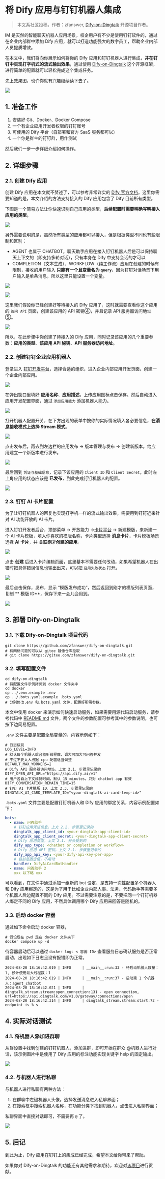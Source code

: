 # 将 Dify 应用与钉钉机器人集成

> 本文系社区投稿，作者：zfanswer, [Dify-on-Dingtalk](https://github.com/zfanswer/dify-on-dingtalk) 开源项目作者。

IM 是天然的智能聊天机器人应用场景，校企用户有不少是使用钉钉软件的，通过在企业内部群中添加 Dify 应用，就可以打造功能强大的数字员工，帮助企业内部人员提质增效。

在本文中，我们将向你展示如何将你的 Dify 应用和钉钉机器人进行集成，**并在钉钉中实现打字机式的流式输出效果**，通过使用 [Dify-on-Dingtalk](https://github.com/zfanswer/dify-on-dingtalk) 这个开源框架，进行简单的配置就可以轻松完成这个集成任务。

先上效果图，也许你就有兴趣继续读下去了。

![](../../.gitbook/assets/dify-on-dingtalk-demo.gif)

## 1. 准备工作

1. 安装好 Git、Docker、Docker Compose
2. 一个有企业应用开发者权限的钉钉账号
3. 可使用的 Dify 平台（自部署和官方 SaaS 服务都可以）
4. 一个你是群主的钉钉群，用作测试

然后我们一步一步详细介绍如何操作。

## 2. 详细步骤

### 2.1. 创建 Dify 应用

创建 Dify 应用在本文就不赘述了，可以参考非常详实的 [Dify 官方文档](https://docs.dify.ai/v/zh-hans/guides/application-orchestrate/creating-an-application)。这里你需要知道的是，本文介绍的方法支持接入的 Dify 应用包含了 Dify 目前所有类型。

下图是一个简易方法让你快速识别自己应用的类型，**后续配置时需要明确写明接入应用的类型**。

![](https://assets-docs.dify.ai/dify-enterprise-mintlify/zh_CN/learn-more/use-cases/a0948a3eebe41df91bae84c263010767.png)

另外需要说明的是，虽然所有类型的应用都可以接入，但是根据类型不同也有些限制和区别：

* AGENT 也属于 CHATBOT，聊天助手应用在接入钉钉机器人后是可以保持聊天上下文的（即支持多轮对话），只有本身在 Dify 中支持会话的才可以
* COMPLETION（文本生成）、WORKFLOW（纯工作流）应用在创建的时候有限制，接收的用户输入 **只能有一个且变量名为 `query`**，因为钉钉对话场景下用户输入是单条消息，所以这里只能设置一个变量。

![](https://assets-docs.dify.ai/dify-enterprise-mintlify/zh_CN/learn-more/use-cases/7d0d8387fe0dc230cc9cf87ff2451bca.png)

![](https://assets-docs.dify.ai/dify-enterprise-mintlify/zh_CN/learn-more/use-cases/f6eec15a3b735c01331784294df0cd2a.jpeg)

这里我们假设你已经创建好等待接入的 Dify 应用了，这时就需要查看你这个应用的 `访问 API` 页面，创建该应用的 API 密钥④，并且记录 API 服务器访问地址⑤。

![](https://assets-docs.dify.ai/dify-enterprise-mintlify/zh_CN/learn-more/use-cases/b5191e352f280f2c7329cbc6917a1ac2.jpeg)

所以，在此步骤中你创建了待接入的 Dify 应用，同时记录该应用的几个重要参数：**应用的类型**、**该应用 API 秘钥**、**API 服务器访问地址**。

### 2.2. 创建钉钉企业应用机器人

登录进入 [钉钉开发平台](https://open-dev.dingtalk.com/)，选择合适的组织，进入企业内部应用开发页面，创建一个企业内部应用。

![](https://assets-docs.dify.ai/dify-enterprise-mintlify/zh_CN/learn-more/use-cases/be96400ec39fd85d4791c3c94f8d4e04.jpeg)

在弹出窗口里填好 **应用名称**、**应用描述**，上传应用图标点击保存。然后自动进入应用开发配置界面，通过 `添加应用能力` 添加机器人能力。

![](https://assets-docs.dify.ai/dify-enterprise-mintlify/zh_CN/learn-more/use-cases/c83acc5a77db86d8d52b2fe5a53d0bf6.jpeg)

打开机器人配置开关，在下方出现的表单中按你的实际情况填入各必要信息，**在消息接收模式上选择 Stream 模式**。

![](https://assets-docs.dify.ai/dify-enterprise-mintlify/zh_CN/learn-more/use-cases/5ff0892e2d4fe532f08e0adfdb4f7a4c.jpeg)

点击发布后，再去到左边栏的应用发布 -> 版本管理与发布 -> 创建新版本，给应用建立一个新版本进行发布。

![](https://assets-docs.dify.ai/dify-enterprise-mintlify/zh_CN/learn-more/use-cases/792850d6c7d5f13a017f14e0b2afe9ef.jpeg)

最后回到 `凭证与基础信息`，记录下该应用的 `Client ID` 和 `Client Secret`，此时左上角应用的状态应该是 **已发布**，到此完成钉钉机器人的配置。

![](https://assets-docs.dify.ai/dify-enterprise-mintlify/zh_CN/learn-more/use-cases/f451984aefd4b7186a6d9dd8f9cf4080.jpeg)

### 2.3. 钉钉 AI 卡片配置

为了让钉钉机器人的回复也实现打字机一样的流式输出效果，需要用到钉钉近来针对 AI 功能开放的 AI 卡片。

进入钉钉开发者后台，顶部菜单 -> 开放能力 ->[卡片平台](https://open-dev.dingtalk.com/fe/card) -> 新建模版，来新建一个 AI 卡片模板，填入你喜欢的模版名称，卡片类型选择 **消息卡片**，卡片模板场景选择 **AI 卡片**，并 **关联刚才创建的应用**。

![](https://assets-docs.dify.ai/dify-enterprise-mintlify/zh_CN/learn-more/use-cases/aab6222bfa21484406f07a477b412a4d.jpeg)

点击 **创建** 后进入卡片编辑页面，这里基本不需要任何改动，如果希望机器人在出错时把具体错误信息也输出出来，可以把 `启用失败状态` 打开。

![](https://assets-docs.dify.ai/dify-enterprise-mintlify/zh_CN/learn-more/use-cases/f9c3c75624e6584f27d078003d31e817.jpeg)

最后点击保存，发布，显示 “模版发布成功”，然后返回到刚才的模版列表页面，复制 \*\* 模版 ID\*\*，保存下来一会儿会用到。

![](https://assets-docs.dify.ai/dify-enterprise-mintlify/zh_CN/learn-more/use-cases/25cf3ab088526aa4fb3caf2898ec8c61.jpeg)

## 3. 部署 Dify-on-Dingtalk

### 3.1. 下载 Dify-on-Dingtalk 项目代码

```shell
git clone https://github.com/zfanswer/dify-on-dingtalk.git
# 有网络问题的可以从 gitee 镜像仓库拉取
# git clone https://gitee.com/zfanswer/dify-on-dingtalk.git
```

### 3.2. 填写配置文件

```shell
cd dify-on-dingtalk
# 将配置文件示例拷贝到 docker 文件夹中
cd docker
cp ../.env.example .env
cp ../.bots.yaml.example .bots.yaml
# 分别修改.env 和.bots.yaml 文件，配置好所需参数。
```

本文中使用 docker 来演示如何快速启动服务，如果需要用源代码启动服务，请参考代码中 [README.md](https://github.com/zfanswer/dify-on-dingtalk/blob/main/README.md#env%25) 文件，两个文件的参数配置可参考其中的参数说明，也可按下边简易配置。

`.env` 文件主要是配置全局变量的，内容示例如下：

```shell
# 日志级别
LOG_LEVEL=INFO
# 默认每个机器人后台监听线程数，调大可加大可问答并发
# 不过不要太大根据 cpu 配置适当调整
DEFAULT_MAX_WORKERS=2
# Dify API 服务器访问地址，上文 2.1. 步骤里记录的
DIFY_OPEN_API_URL="https://api.dify.ai/v1"
# 用户各自上下文维持时间，默认 15 minutes，只对 chatbot app 有效
DIFY_CONVERSATION_REMAIN_TIME=15
# 钉钉 AI 卡片模版 ID，上文 2.3. 步骤里记录的
DINGTALK_AI_CARD_TEMPLATE_ID="<your-dingtalk-ai-card-temp-id>"
```

`.bots.yaml` 文件主要是配置钉钉机器人和 Dify 应用的绑定关系，内容示例配置如下：

```yaml
bots:
  - name: 问答助手
    # 钉钉应用凭证信息，上文 2.2. 步骤里记录的
    dingtalk_app_client_id: <your-dingtalk-app-client-id>
    dingtalk_app_client_secret: <your-dingtalk-app-client-secret>
    # Dify 应用类型，上文 2.1. 开头提到的
    dify_app_type: <chatbot or completion or workflow>
    # Dify 应用 API 密钥，上文 2.1. 步骤里记录的
    dify_app_api_key: <your-dify-api-key-per-app>
    # 目前是固定值，不用动
    handler: DifyAiCardBotHandler
  - name: 问答助手 2
    xxx 以下略 xxx
```

可以看到，在文件中通过添加一组新的 bot 设定，是支持一次性配置多个机器人和 Dify 应用绑定的，这是为了用于比如企业内部人事、法务、代码助手等需要多个机器人后边配置不同的 Dify 应用。不过需要注意的是，不要把同一个钉钉机器人绑定不同的 Dify 应用，不然具体调用哪个 Dify 应用来回答是随机的。

### 3.3. 启动 docker 容器

通过如下命令启动 docker 容器，

```shell
# 假设现在 pwd 是在 docker 文件夹下
docker compose up -d
```

待容器启动后可以通过 `docker logs < 容器 ID>` 查看服务日志确认服务是否正常启动，出现如下日志且没有报错即为正常。

```shell
2024-08-20 18:16:42.019 | INFO     | __main__:run:33 - 待启动机器人数量：1, 预计使用最大线程数：1
2024-08-20 18:16:42.019 | INFO     | __main__:run:37 - 启动第 1 个机器人：agent_chatbot
2024-08-20 18:16:42.021 | INFO     | dingtalk_stream.stream:open_connection:131 - open connection, url=https://api.dingtalk.com/v1.0/gateway/connections/open
2024-08-20 18:16:42.314 | INFO     | dingtalk_stream.stream:start:72 - endpoint is % s
```

## 4. 实际对话测试

### 4.1. 将机器人添加进群聊

从群设置中找到创建的钉钉机器人，添加进群，即可开始在群众 @机器人进行对话，该示例图片中是使用了 Dify 应用的标注功能实现关键字 help 的固定输出。

![](https://assets-docs.dify.ai/dify-enterprise-mintlify/zh_CN/learn-more/use-cases/b6df3a21b488899975b3cf95fa6c5924.jpeg)

### 4.2. 与机器人进行私聊

与机器人进行私聊有两种方法：

1. 在群聊中左键机器人头像，选择发送消息进入私聊界面；
2. 在搜索框中搜索机器人名称，在功能分类下找到机器人，点击进入私聊界面；

私聊界面中直接对话即可，不需要再 `@` 了。

![](../../.gitbook/assets/dify-on-dingtalk-demo.gif)

## 5. 后记

到此为止，Dify 应用在钉钉上的集成已经完成，希望本文给你带来了帮助。

如果你对 Dify-on-Dingtalk 的功能还有其他需求和期待，欢迎对[该项目](https://github.com/zfanswer/dify-on-dingtalk)进行贡献。
